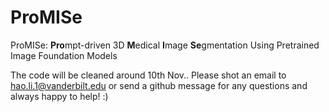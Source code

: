 # ProMISe
ProMISe: **Pro**mpt-driven  3D **M**edical **I**mage **Se**gmentation Using Pretrained Image Foundation Models

The code will be cleaned around 10th Nov..
Please shot an email to hao.li.1@vanderbilt.edu or send a github message for any questions and always happy to help! :)
